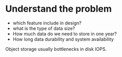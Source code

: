 # Understand the problem
- which feature include in design?
- what is the type of data size?
- How much data do we need to store in one year?
- How long data durability and system availability

Object storage usually bottlenecks in disk IOPS. 
